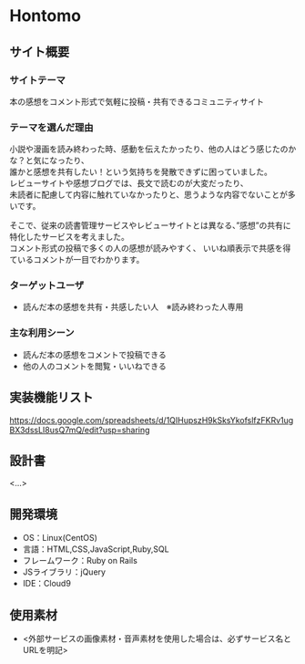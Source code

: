 # Hontomo

## サイト概要
### サイトテーマ
本の感想をコメント形式で気軽に投稿・共有できるコミュニティサイト

### テーマを選んだ理由
小説や漫画を読み終わった時、感動を伝えたかったり、他の人はどう感じたのかな？と気になったり、  
誰かと感想を共有したい！という気持ちを発散できずに困っていました。  
レビューサイトや感想ブログでは、長文で読むのが大変だったり、  
未読者に配慮して内容に触れていなかったりと、思うような内容でないことが多いです。

そこで、従来の読書管理サービスやレビューサイトとは異なる、”感想”の共有に特化したサービスを考えました。  
コメント形式の投稿で多くの人の感想が読みやすく、
いいね順表示で共感を得ているコメントが一目でわかります。

### ターゲットユーザ
- 読んだ本の感想を共有・共感したい人　※読み終わった人専用

### 主な利用シーン
- 読んだ本の感想をコメントで投稿できる
- 他の人のコメントを閲覧・いいねできる

## 実装機能リスト
https://docs.google.com/spreadsheets/d/1QIHupszH9kSksYkofslfzFKRv1ugBX3dssLI8usQ7mQ/edit?usp=sharing

## 設計書
<...>

## 開発環境
- OS：Linux(CentOS)
- 言語：HTML,CSS,JavaScript,Ruby,SQL
- フレームワーク：Ruby on Rails
- JSライブラリ：jQuery
- IDE：Cloud9

## 使用素材
- <外部サービスの画像素材・音声素材を使用した場合は、必ずサービス名とURLを明記>